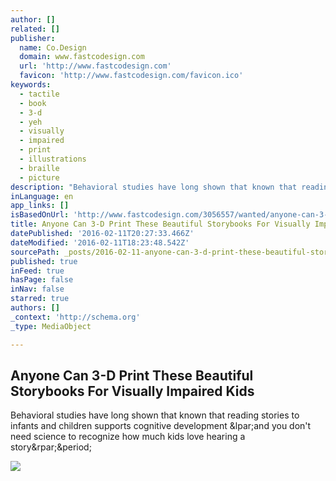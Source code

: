 ```yaml
---
author: []
related: []
publisher:
  name: Co.Design
  domain: www.fastcodesign.com
  url: 'http://www.fastcodesign.com'
  favicon: 'http://www.fastcodesign.com/favicon.ico'
keywords:
  - tactile
  - book
  - 3-d
  - yeh
  - visually
  - impaired
  - print
  - illustrations
  - braille
  - picture
description: "Behavioral studies have long shown that known that reading stories to infants and children supports cognitive development (and you don't need science to recognize how much kids love hearing a story)."
inLanguage: en
app_links: []
isBasedOnUrl: 'http://www.fastcodesign.com/3056557/wanted/anyone-can-3-d-print-these-beautiful-storybooks-for-visually-impaired-kids'
title: Anyone Can 3-D Print These Beautiful Storybooks For Visually Impaired Kids
datePublished: '2016-02-11T20:27:33.466Z'
dateModified: '2016-02-11T18:23:48.542Z'
sourcePath: _posts/2016-02-11-anyone-can-3-d-print-these-beautiful-storybooks-for-visually.md
published: true
inFeed: true
hasPage: false
inNav: false
starred: true
authors: []
_context: 'http://schema.org'
_type: MediaObject

---
```

<article style=""><h1>Anyone Can 3-D Print These Beautiful Storybooks For Visually Impaired Kids</h1><p>Behavioral studies have long shown that known that reading stories to infants and children supports cognitive development &amp;lpar;and you don't need science to recognize how much kids love hearing a story&amp;rpar;&amp;period;</p><img src="http://h.fastcompany.net/multisite_files/fastcompany/imagecache/inline-large/inline/2016/02/3056557-inline-s-5-beautiful-3d-printed-story-books-for-visually.jpg" /></article>